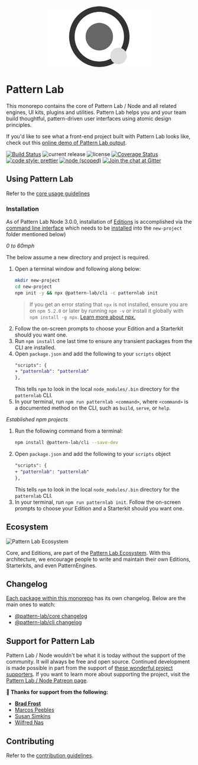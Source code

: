 <p align="center">
  <img src='/patternlab.png' width="300" alt="Pattern Lab Logo" style="max-width: 100%;" />
</p>

# Pattern Lab

This monorepo contains the core of Pattern Lab / Node and all related engines, UI kits, plugins and utilities. Pattern Lab helps you and your team build thoughtful, pattern-driven user interfaces using atomic design principles.

If you'd like to see what a front-end project built with Pattern Lab looks like, check out this [online demo of Pattern Lab output](http://demo.patternlab.io/).

[![Build Status](https://travis-ci.org/pattern-lab/patternlab-node.svg?branch=master)](https://travis-ci.org/pattern-lab/patternlab-node)
![current release](https://img.shields.io/npm/v/@pattern-lab/core.svg)
![license](https://img.shields.io/github/license/pattern-lab/patternlab-node.svg)
[![Coverage Status](https://coveralls.io/repos/github/pattern-lab/patternlab-node/badge.svg?branch=master)](https://coveralls.io/github/pattern-lab/patternlab-node?branch=master)
[![code style: prettier](https://img.shields.io/badge/code_style-prettier-ff69b4.svg)](https://github.com/prettier/prettier)
[![node (scoped)](https://img.shields.io/node/v/@pattern-lab/patternlab-node.svg)]()
[![Join the chat at Gitter](https://badges.gitter.im/pattern-lab/node.svg)](https://gitter.im/pattern-lab/node)

## Using Pattern Lab

Refer to the [core usage guidelines](https://github.com/pattern-lab/patternlab-node/blob/master/packages/core/README.md#usage)

### Installation

As of Pattern Lab Node 3.0.0, installation of [Editions](http://patternlab.io/docs/advanced-ecosystem-overview.html) is accomplished via the [command line interface](https://github.com/pattern-lab/patternlab-node/tree/master/packages/cli) which needs to be [installed](https://github.com/pattern-lab/patternlab-node/tree/master/packages/cli#installation) into the `new-project` folder mentioned below)

_0 to 60mph_

The below assume a new directory and project is required.

1. Open a terminal window and following along below:
    ```bash
    mkdir new-project
    cd new-project
    npm init -y && npx @pattern-lab/cli -c patternlab init
    ```
    > If you get an error stating that `npx` is not installed, ensure you are on `npm 5.2.0` or later by running `npm -v` or install it globally with `npm install -g npx`. [Learn more about npx.](https://medium.com/@maybekatz/introducing-npx-an-npm-package-runner-55f7d4bd282b)
1. Follow the on-screen prompts to choose your Edition and a Starterkit should you want one.
1. Run `npm install` one last time to ensure any transient packages from the CLI are installed.
1. Open `package.json` and add the following to your `scripts` object
    ```diff
    "scripts": {
    + "patternlab": "patternlab"
    },
    ```
    This tells `npm` to look in the local `node_modules/.bin` directory for the `patternlab` CLI.
1. In your terminal, run `npm run patternlab <command>`, where `<command>` is a documented method on the CLI, such as `build`, `serve`, or `help`.


_Established npm projects_

1. Run the following command from a terminal:
    ```bash
    npm install @pattern-lab/cli --save-dev
    ```
1. Open `package.json` and add the following to your `scripts` object
    ```diff
    "scripts": {
    + "patternlab": "patternlab"
    },
    ```
    This tells `npm` to look in the local `node_modules/.bin` directory for the `patternlab` CLI.
1. In your terminal, run `npm run patternlab init`. Follow the on-screen prompts to choose your Edition and a Starterkit should you want one.


## Ecosystem

![Pattern Lab Ecosystem](http://patternlab.io/assets/pattern-lab-2-image_18-large-opt.png)

Core, and Editions, are part of the [Pattern Lab Ecosystem](http://patternlab.io/docs/advanced-ecosystem-overview.html). With this architecture, we encourage people to write and maintain their own Editions, Starterkits, and even PatternEngines.

## Changelog

[Each package within this monorepo](https://github.com/pattern-lab/patternlab-node/tree/master/packages) has its own changelog. Below are the main ones to watch:

* [@pattern-lab/core changelog ](https://github.com/pattern-lab/patternlab-node/blob/master/packages/core/CHANGELOG.md)
* [@pattern-lab/cli changelog ](https://github.com/pattern-lab/patternlab-node/blob/master/packages/cli/CHANGELOG.md)

## Support for Pattern Lab

Pattern Lab / Node wouldn't be what it is today without the support of the community. It will always be free and open source. Continued development is made possible in part from the support of [these wonderful project supporters](https://github.com/pattern-lab/patternlab-node/wiki/Thanks). If you want to learn more about supporting the project, visit the [Pattern Lab / Node Patreon page](https://www.patreon.com/patternlab).

**:100: Thanks for support from the following:**

* **[Brad Frost](http://bradfrost.com/)**
* [Marcos Peebles](https://twitter.com/marcospeebles)
* [Susan Simkins](https://twitter.com/susanmsimkins)
* [Wilfred Nas](https://twitter.com/wnas)

## Contributing

Refer to the [contribution guidelines](https://github.com/pattern-lab/patternlab-node/blob/master/.github/CONTRIBUTING.md).
